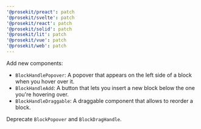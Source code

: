 ```yaml
---
'@prosekit/preact': patch
'@prosekit/svelte': patch
'@prosekit/react': patch
'@prosekit/solid': patch
'@prosekit/lit': patch
'@prosekit/vue': patch
'@prosekit/web': patch
---
```


Add new components:

- `BlockHandlePopover`: A popover that appears on the left side of a block when you hover over it.
- `BlockHandleAdd`: A button that lets you insert a new block below the one you're hovering over.
- `BlockHandleDraggable`: A draggable component that allows to reorder a block.

Deprecate `BlockPopover` and `BlockDragHandle`.

